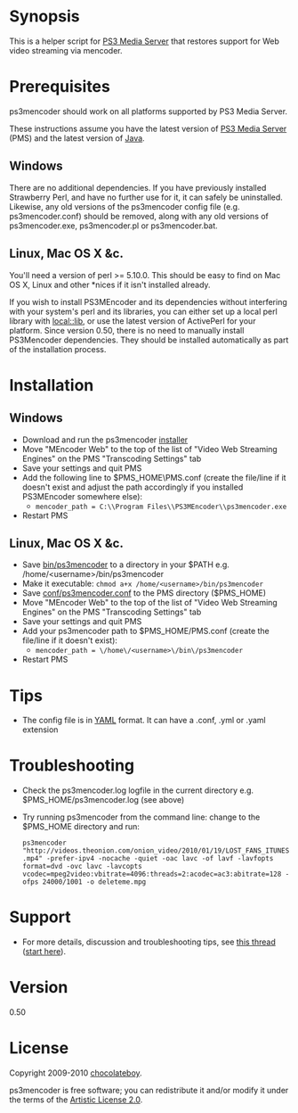 # Synopsis

This is a helper script for [PS3 Media Server](http://code.google.com/p/ps3mediaserver/) that restores support for Web video streaming via mencoder.

# Prerequisites

ps3mencoder should work on all platforms supported by PS3 Media Server.

These instructions assume you have the latest version of [PS3 Media Server](http://ps3mediaserver.org/forum/viewtopic.php?f=2&t=3217) (PMS) and the latest version of [Java](http://www.java.com/en/download/index.jsp).

## Windows

There are no additional dependencies. If you have previously installed Strawberry Perl, and have no further use for it, it can safely be uninstalled. Likewise, any old versions of the ps3mencoder config file (e.g. ps3mencoder.conf) should be removed, along with any old versions of ps3mencoder.exe, ps3mencoder.pl or ps3mencoder.bat.

## Linux, Mac OS X &c.

You'll need a version of perl >= 5.10.0. This should be easy to find on Mac OS X, Linux and other *nices if it isn't installed already.

If you wish to install PS3MEncoder and its dependencies without interfering with your system's perl and its libraries, you can either set up a local perl library with [local::lib](http://FIXME), or use the latest version of ActivePerl for your platform. Since version 0.50, there is no need to manually install PS3Mencoder dependencies. They should be installed automatically as part of the installation process.
 
# Installation

## Windows

* Download and run the ps3mencoder [installer](http://cloud.github.com/downloads/chocolateboy/ps3mencoder/ps3mencoder_installer.exe)
* Move "MEncoder Web" to the top of the list of "Video Web Streaming Engines" on the PMS "Transcoding Settings" tab
* Save your settings and quit PMS
* Add the following line to $PMS_HOME\PMS.conf (create the file/line if it doesn't exist and adjust the path accordingly if you installed PS3MEncoder somewhere else):
  * `mencoder_path = C:\\Program Files\\PS3MEncoder\\ps3mencoder.exe`
* Restart PMS

## Linux, Mac OS X &c.

* Save [bin/ps3mencoder](http://github.com/chocolateboy/ps3mencoder/raw/master/bin/ps3mencoder)
  to a directory in your $PATH e.g. /home/\<username\>/bin/ps3mencoder
* Make it executable: `chmod a+x /home/<username>/bin/ps3mencoder`
* Save [conf/ps3mencoder.conf](http://github.com/chocolateboy/ps3mencoder/raw/master/conf/ps3mencoder.conf)
  to the PMS directory ($PMS_HOME)
* Move "MEncoder Web" to the top of the list of "Video Web Streaming Engines" on the PMS "Transcoding Settings" tab
* Save your settings and quit PMS
* Add your ps3mencoder path to $PMS_HOME/PMS.conf (create the file/line if it doesn't exist):
  * `mencoder_path = \/home\/<username>\/bin\/ps3mencoder`
* Restart PMS

# Tips
* The config file is in [YAML](http://en.wikipedia.org/wiki/YAML) format. It can have a .conf, .yml or .yaml extension

# Troubleshooting
* Check the ps3mencoder.log logfile in the current directory e.g. $PMS_HOME/ps3mencoder.log (see above)
* Try running ps3mencoder from the command line: change to the $PMS_HOME directory and run:

    `ps3mencoder "http://videos.theonion.com/onion_video/2010/01/19/LOST_FANS_ITUNES.mp4" -prefer-ipv4 -nocache -quiet -oac lavc -of lavf -lavfopts format=dvd -ovc lavc -lavcopts vcodec=mpeg2video:vbitrate=4096:threads=2:acodec=ac3:abitrate=128 -ofps 24000/1001 -o deleteme.mpg`

# Support

* For more details, discussion and troubleshooting tips, see [this thread](http://ps3mediaserver.org/forum/viewtopic.php?f=6&t=5002) ([start here](http://ps3mediaserver.org/forum/viewtopic.php?f=6&t=5002#p22479)).

# Version

0.50

# License

Copyright 2009-2010 [chocolateboy](mailto:chocolate@cpan.org).

ps3mencoder is free software; you can redistribute it and/or modify it under the terms of the [Artistic License 2.0](http://www.opensource.org/licenses/artistic-license-2.0.php).
